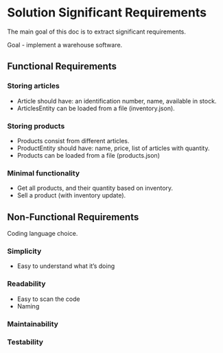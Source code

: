 # Solution Significant Requirements
The main goal of this doc is to extract significant requirements. 

Goal - implement a warehouse software.

## Functional Requirements

### Storing articles
- Article should have: an identification number, name, available in stock.
- ArticlesEntity can be loaded from a file (inventory.json).

### Storing products
- Products consist from different articles.
- ProductEntity should have: name, price, list of articles with quantity.
- Products can be loaded from a file (products.json)

### Minimal functionality
- Get all products, and their quantity based on inventory.
- Sell a product (with inventory update).

## Non-Functional Requirements

Coding language choice.

### Simplicity

- Easy to understand what it’s doing

### Readability

- Easy to scan the code
- Naming
  
### Maintainability


### Testability

